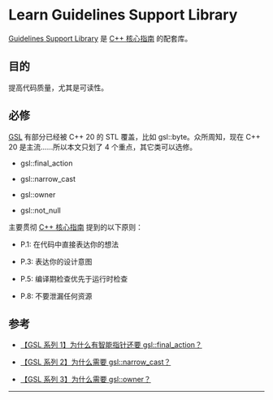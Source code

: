 # Learn Guidelines Support Library

[Guidelines Support Library][gsl] 是 [C++ 核心指南][ccg] 的配套库。

## 目的

提高代码质量，尤其是可读性。

## 必修

[GSL][gsl] 有部分已经被 C++ 20 的 STL 覆盖，比如 gsl::byte。众所周知，现在 C++ 20 是主流……所以本文只划了 4 个重点，其它类可以选修。

- gsl::final_action

- gsl::narrow_cast

- gsl::owner

- gsl::not_null

主要贯彻 [C++ 核心指南][ccg] 提到的以下原则：

- P.1: 在代码中直接表达你的想法

- P.3: 表达你的设计意图

- P.5: 编译期检查优先于运行时检查

- P.8: 不要泄漏任何资源

## 参考

- [【GSL 系列 1】为什么有智能指针还要 gsl::final_action？](https://blog.umu618.com/2022/09/04/umutech-gsl-1-why-final_action/)

- [【GSL 系列 2】为什么需要 gsl::narrow_cast？](https://blog.umu618.com/2022/09/18/umutech-gsl-2-why-narrow_cast/)

- [【GSL 系列 3】为什么需要 gsl::owner？](https://blog.umu618.com/2023/04/22/umutech-gsl-3-why-owner/)

---
[gsl]: https://github.com/microsoft/GSL
[ccg]: https://github.com/UMU618/CppCoreGuidelines-zh-CN